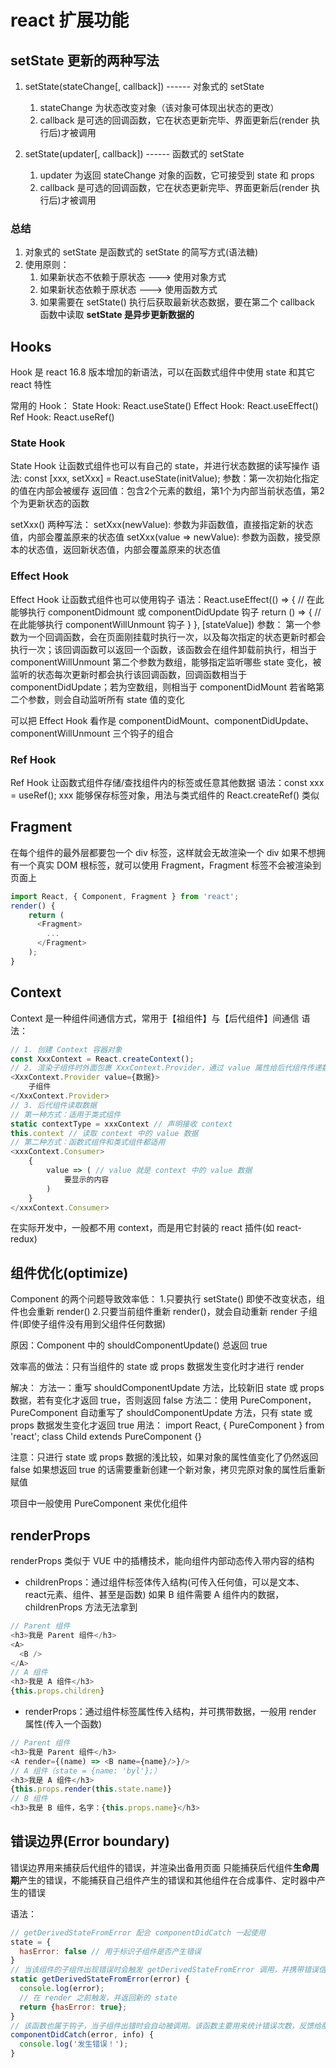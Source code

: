 # react 扩展功能

## setState 更新的两种写法

1. setState(stateChange[, callback]) ------ 对象式的 setState
    1. stateChange 为状态改变对象（该对象可体现出状态的更改）
    2. callback 是可选的回调函数，它在状态更新完毕、界面更新后(render 执行后)才被调用

2. setState(updater[, callback]) ------ 函数式的 setState
    1. updater 为返回 stateChange 对象的函数，它可接受到 state 和 props
    2. callback 是可选的回调函数，它在状态更新完毕、界面更新后(render 执行后)才被调用

### 总结

1. 对象式的 setState 是函数式的 setState 的简写方式(语法糖)
2. 使用原则：
    1. 如果新状态不依赖于原状态 ---> 使用对象方式
    2. 如果新状态依赖于原状态 ---> 使用函数方式
    3. 如果需要在 setState() 执行后获取最新状态数据，要在第二个 callback 函数中读取
**setState 是异步更新数据的**

## Hooks

Hook 是 react 16.8 版本增加的新语法，可以在函数式组件中使用 state 和其它 react 特性

常用的 Hook：
State Hook: React.useState()
Effect Hook: React.useEffect()
Ref Hook: React.useRef()

### State Hook

State Hook 让函数式组件也可以有自己的 state，并进行状态数据的读写操作
语法: const [xxx, setXxx] = React.useState(initValue);
参数：第一次初始化指定的值在内部会被缓存
返回值：包含2个元素的数组，第1个为内部当前状态值，第2个为更新状态的函数

setXxx() 两种写法：
setXxx(newValue): 参数为非函数值，直接指定新的状态值，内部会覆盖原来的状态值
setXxx(value => newValue): 参数为函数，接受原本的状态值，返回新状态值，内部会覆盖原来的状态值

### Effect Hook

Effect Hook 让函数式组件也可以使用钩子
语法：React.useEffect(() => {
    // 在此能够执行 componentDidmount 或 componentDidUpdate 钩子
    return () => {
        // 在此能够执行 componentWillUnmount 钩子
    }
}, [stateValue])
参数：
第一个参数为一个回调函数，会在页面刚挂载时执行一次，以及每次指定的状态更新时都会执行一次；该回调函数可以返回一个函数，该函数会在组件卸载前执行，相当于 componentWillUnmount
第二个参数为数组，能够指定监听哪些 state 变化，被监听的状态每次更新时都会执行该回调函数，回调函数相当于 componentDidUpdate；若为空数组，则相当于 componentDidMount
若省略第二个参数，则会自动监听所有 state 值的变化

可以把 Effect Hook 看作是 componentDidMount、componentDidUpdate、componentWillUnmount 三个钩子的组合

### Ref Hook

Ref Hook 让函数式组件存储/查找组件内的标签或任意其他数据
语法：const xxx = useRef();
xxx 能够保存标签对象，用法与类式组件的 React.createRef() 类似

## Fragment

在每个组件的最外层都要包一个 div 标签，这样就会无故渲染一个 div
如果不想拥有一个真实 DOM 根标签，就可以使用 Fragment，Fragment 标签不会被渲染到页面上

```javascript
import React, { Component, Fragment } from 'react';
render() {
    return (
      <Fragment>
        ...
      </Fragment>
    );
}
```

## Context

Context 是一种组件间通信方式，常用于【祖组件】与【后代组件】间通信
语法：

```javascript
// 1. 创建 Context 容器对象
const XxxContext = React.createContext(); 
// 2. 渲染子组件时外面包裹 XxxContext.Provider，通过 value 属性给后代组件传递数据
<XxxContext.Provider value={数据}>
    子组件
</XxxContext.Provider> 
// 3. 后代组件读取数据
// 第一种方式：适用于类式组件
static contextType = xxxContext // 声明接收 context
this.context // 读取 context 中的 value 数据
// 第二种方式：函数式组件和类式组件都适用
<xxxContext.Consumer>
    {
        value => ( // value 就是 context 中的 value 数据
            要显示的内容
        )
    }
</xxxContext.Consumer> 
```

在实际开发中，一般都不用 context，而是用它封装的 react 插件(如 react-redux)

## 组件优化(optimize)

Component 的两个问题导致效率低：
1.只要执行 setState() 即使不改变状态，组件也会重新 render()
2.只要当前组件重新 render()，就会自动重新 render 子组件(即使子组件没有用到父组件任何数据)

原因：Component 中的 shouldComponentUpdate() 总返回 true

效率高的做法：只有当组件的 state 或 props 数据发生变化时才进行 render

解决：
方法一：重写 shouldComponentUpdate 方法，比较新旧 state 或 props 数据，若有变化才返回 true，否则返回 false
方法二：使用 PureComponent，PureComponent 自动重写了 shouldComponentUpdate 方法，只有 state 或 props 数据发生变化才返回 true
用法：
import React, { PureComponent } from 'react';
class Child extends PureComponent {}

注意：只进行 state 或 props 数据的浅比较，如果对象的属性值变化了仍然返回 false
如果想返回 true 的话需要重新创建一个新对象，拷贝完原对象的属性后重新赋值

项目中一般使用 PureComponent 来优化组件

## renderProps

renderProps 类似于 VUE 中的插槽技术，能向组件内部动态传入带内容的结构

- childrenProps：通过组件标签体传入结构(可传入任何值，可以是文本、react元素、组件、甚至是函数)
如果 B 组件需要 A 组件内的数据，childrenProps 方法无法拿到

```javascript
// Parent 组件
<h3>我是 Parent 组件</h3>
<A>
  <B />
</A>
// A 组件
<h3>我是 A 组件</h3>
{this.props.children}
```

- renderProps：通过组件标签属性传入结构，并可携带数据，一般用 render 属性(传入一个函数)

```javascript
// Parent 组件
<h3>我是 Parent 组件</h3>
<A render={(name) => <B name={name}/>}/>
// A 组件（state = {name: 'byl'};）
<h3>我是 A 组件</h3>
{this.props.render(this.state.name)}
// B 组件
<h3>我是 B 组件，名字：{this.props.name}</h3>
```

## 错误边界(Error boundary)

错误边界用来捕获后代组件的错误，并渲染出备用页面
只能捕获后代组件**生命周期**产生的错误，不能捕获自己组件产生的错误和其他组件在合成事件、定时器中产生的错误

语法：

```javascript
// getDerivedStateFromError 配合 componentDidCatch 一起使用
state = {
  hasError: false // 用于标识子组件是否产生错误
}
// 当该组件的子组件出现错误时会触发 getDerivedStateFromError 调用，并携带错误信息
static getDerivedStateFromError(error) {
  console.log(error);
  // 在 render 之前触发，并返回新的 state
  return {hasError: true};
}
// 该函数也属于钩子，当子组件出错时会自动被调用。该函数主要用来统计错误次数，反馈给服务器，用于通知编码人员解决 bug
componentDidCatch(error, info) {
  console.log('发生错误！');
}
```
